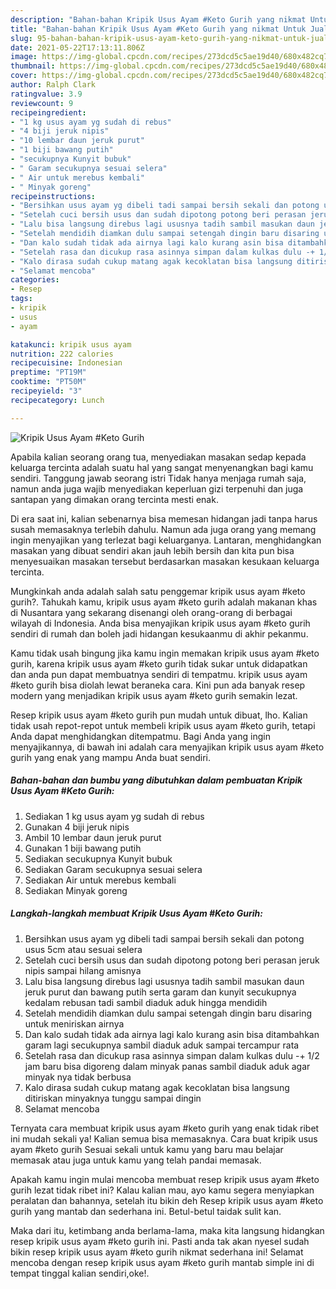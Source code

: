 ```yaml
---
description: "Bahan-bahan Kripik Usus Ayam #Keto Gurih yang nikmat Untuk Jualan"
title: "Bahan-bahan Kripik Usus Ayam #Keto Gurih yang nikmat Untuk Jualan"
slug: 95-bahan-bahan-kripik-usus-ayam-keto-gurih-yang-nikmat-untuk-jualan
date: 2021-05-22T17:13:11.806Z
image: https://img-global.cpcdn.com/recipes/273dcd5c5ae19d40/680x482cq70/kripik-usus-ayam-keto-gurih-foto-resep-utama.jpg
thumbnail: https://img-global.cpcdn.com/recipes/273dcd5c5ae19d40/680x482cq70/kripik-usus-ayam-keto-gurih-foto-resep-utama.jpg
cover: https://img-global.cpcdn.com/recipes/273dcd5c5ae19d40/680x482cq70/kripik-usus-ayam-keto-gurih-foto-resep-utama.jpg
author: Ralph Clark
ratingvalue: 3.9
reviewcount: 9
recipeingredient:
- "1 kg usus ayam yg sudah di rebus"
- "4 biji jeruk nipis"
- "10 lembar daun jeruk purut"
- "1 biji bawang putih"
- "secukupnya Kunyit bubuk"
- " Garam secukupnya sesuai selera"
- " Air untuk merebus kembali"
- " Minyak goreng"
recipeinstructions:
- "Bersihkan usus ayam yg dibeli tadi sampai bersih sekali dan potong usus 5cm atau sesuai selera"
- "Setelah cuci bersih usus dan sudah dipotong potong beri perasan jeruk nipis sampai hilang amisnya"
- "Lalu bisa langsung direbus lagi ususnya tadih sambil masukan daun jeruk purut dan bawang putih serta garam dan kunyit secukupnya kedalam rebusan tadi sambil diaduk aduk hingga mendidih"
- "Setelah mendidih diamkan dulu sampai setengah dingin baru disaring untuk meniriskan airnya"
- "Dan kalo sudah tidak ada airnya lagi kalo kurang asin bisa ditambahkan garam lagi secukupnya sambil diaduk aduk sampai tercampur rata"
- "Setelah rasa dan dicukup rasa asinnya simpan dalam kulkas dulu -+ 1/2 jam baru bisa digoreng dalam minyak panas sambil diaduk aduk agar minyak nya tidak berbusa"
- "Kalo dirasa sudah cukup matang agak kecoklatan bisa langsung ditiriskan minyaknya tunggu sampai dingin"
- "Selamat mencoba"
categories:
- Resep
tags:
- kripik
- usus
- ayam

katakunci: kripik usus ayam 
nutrition: 222 calories
recipecuisine: Indonesian
preptime: "PT19M"
cooktime: "PT50M"
recipeyield: "3"
recipecategory: Lunch

---
```



![Kripik Usus Ayam #Keto Gurih](https://img-global.cpcdn.com/recipes/273dcd5c5ae19d40/680x482cq70/kripik-usus-ayam-keto-gurih-foto-resep-utama.jpg)

Apabila kalian seorang orang tua, menyediakan masakan sedap kepada keluarga tercinta adalah suatu hal yang sangat menyenangkan bagi kamu sendiri. Tanggung jawab seorang istri Tidak hanya menjaga rumah saja, namun anda juga wajib menyediakan keperluan gizi terpenuhi dan juga santapan yang dimakan orang tercinta mesti enak.

Di era  saat ini, kalian sebenarnya bisa memesan hidangan jadi tanpa harus susah memasaknya terlebih dahulu. Namun ada juga orang yang memang ingin menyajikan yang terlezat bagi keluarganya. Lantaran, menghidangkan masakan yang dibuat sendiri akan jauh lebih bersih dan kita pun bisa menyesuaikan masakan tersebut berdasarkan masakan kesukaan keluarga tercinta. 



Mungkinkah anda adalah salah satu penggemar kripik usus ayam #keto gurih?. Tahukah kamu, kripik usus ayam #keto gurih adalah makanan khas di Nusantara yang sekarang disenangi oleh orang-orang di berbagai wilayah di Indonesia. Anda bisa menyajikan kripik usus ayam #keto gurih sendiri di rumah dan boleh jadi hidangan kesukaanmu di akhir pekanmu.

Kamu tidak usah bingung jika kamu ingin memakan kripik usus ayam #keto gurih, karena kripik usus ayam #keto gurih tidak sukar untuk didapatkan dan anda pun dapat membuatnya sendiri di tempatmu. kripik usus ayam #keto gurih bisa diolah lewat beraneka cara. Kini pun ada banyak resep modern yang menjadikan kripik usus ayam #keto gurih semakin lezat.

Resep kripik usus ayam #keto gurih pun mudah untuk dibuat, lho. Kalian tidak usah repot-repot untuk membeli kripik usus ayam #keto gurih, tetapi Anda dapat menghidangkan ditempatmu. Bagi Anda yang ingin menyajikannya, di bawah ini adalah cara menyajikan kripik usus ayam #keto gurih yang enak yang mampu Anda buat sendiri.

<!--inarticleads1-->

##### Bahan-bahan dan bumbu yang dibutuhkan dalam pembuatan Kripik Usus Ayam #Keto Gurih:

1. Sediakan 1 kg usus ayam yg sudah di rebus
1. Gunakan 4 biji jeruk nipis
1. Ambil 10 lembar daun jeruk purut
1. Gunakan 1 biji bawang putih
1. Sediakan secukupnya Kunyit bubuk
1. Sediakan  Garam secukupnya sesuai selera
1. Sediakan  Air untuk merebus kembali
1. Sediakan  Minyak goreng




<!--inarticleads2-->

##### Langkah-langkah membuat Kripik Usus Ayam #Keto Gurih:

1. Bersihkan usus ayam yg dibeli tadi sampai bersih sekali dan potong usus 5cm atau sesuai selera
1. Setelah cuci bersih usus dan sudah dipotong potong beri perasan jeruk nipis sampai hilang amisnya
1. Lalu bisa langsung direbus lagi ususnya tadih sambil masukan daun jeruk purut dan bawang putih serta garam dan kunyit secukupnya kedalam rebusan tadi sambil diaduk aduk hingga mendidih
1. Setelah mendidih diamkan dulu sampai setengah dingin baru disaring untuk meniriskan airnya
1. Dan kalo sudah tidak ada airnya lagi kalo kurang asin bisa ditambahkan garam lagi secukupnya sambil diaduk aduk sampai tercampur rata
1. Setelah rasa dan dicukup rasa asinnya simpan dalam kulkas dulu -+ 1/2 jam baru bisa digoreng dalam minyak panas sambil diaduk aduk agar minyak nya tidak berbusa
1. Kalo dirasa sudah cukup matang agak kecoklatan bisa langsung ditiriskan minyaknya tunggu sampai dingin
1. Selamat mencoba




Ternyata cara membuat kripik usus ayam #keto gurih yang enak tidak ribet ini mudah sekali ya! Kalian semua bisa memasaknya. Cara buat kripik usus ayam #keto gurih Sesuai sekali untuk kamu yang baru mau belajar memasak atau juga untuk kamu yang telah pandai memasak.

Apakah kamu ingin mulai mencoba membuat resep kripik usus ayam #keto gurih lezat tidak ribet ini? Kalau kalian mau, ayo kamu segera menyiapkan peralatan dan bahannya, setelah itu bikin deh Resep kripik usus ayam #keto gurih yang mantab dan sederhana ini. Betul-betul taidak sulit kan. 

Maka dari itu, ketimbang anda berlama-lama, maka kita langsung hidangkan resep kripik usus ayam #keto gurih ini. Pasti anda tak akan nyesel sudah bikin resep kripik usus ayam #keto gurih nikmat sederhana ini! Selamat mencoba dengan resep kripik usus ayam #keto gurih mantab simple ini di tempat tinggal kalian sendiri,oke!.

